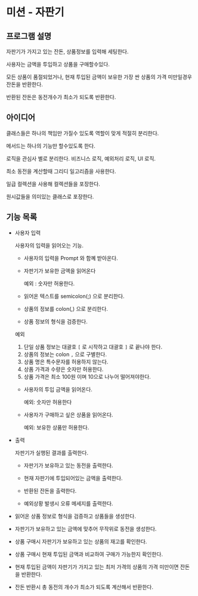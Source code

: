 # 미션 - 자판기
## 프로그램 설명

자판기가 가지고 있는 잔돈, 상품정보를 입력해 세팅한다.

사용자는 금액을 투입하고 상품을 구매할수있다.

모든 상품이 품절되었거나, 현재 투입된 금액이 보유한 가장 싼 상품의 가격 미만일경우 잔돈을 반환한다.

반환된 잔돈은 동전개수가 최소가 되도록 반환한다.

## 아이디어

클래스들은 하나의 책임만 가질수 있도록 역할이 맞게 적절히 분리한다.

메서드는 하나의 기능만 할수있도록 한다.

로직을 관심사 별로 분리한다. 비즈니스 로직, 예외처리 로직, UI 로직.

최소 동전을 계산할때 그리디 일고리즘을 사용한다.

일급 컬렉션을 사용해 컬렉션들을 포장한다.

원시값들을 의미있는 클래스로 포장한다.

## 기능 목록

- 사용자 입력

  사용자의 입력을 읽어오는 기능.

  - 사용자의 입력을 Prompt 와 함꼐 받아온다.

  - 자판기가 보유한 금액을 읽어온다

    예외 : 숫자만 허용한다.
 
  - 읽어온 텍스트를 semicolon(;) 으로 분리한다.
  - 상품의 정보를 colon(,) 으로 분리한다.
  - 상품 정보의 형식을 검증한다.
  
  예외 
    1. 단일 상품 정보는 대괄호 `[` 로 시작하고 대괄호 `]` 로 끝나야 한다.
    2. 상품의 정보는 colon `,` 으로 구별한다.
    3. 상품 명은 특수문자를 허용하지 않는다.
    4. 상품 가격과 수량은 숫자만 허용한다.
    5. 상품 가격은 최소 100원 이며 10으로 나누어 떨어져야한다.

  - 사용자의 투입 금액을 읽어온다.
  
    예외: 숫자만 허용한다
  - 사용자가 구매하고 싶은 상품을 읽어온다.
    
    예외: 보유한 상품만 허용한다.

- 출력

  자판기가 실행된 결과를 출력한다.

  - 자판기가 보유하고 있는 동전을 출력한다.
  - 현재 자판기에 투입되어있는 금액을 출력한다.
  - 반환된 잔돈을 출력한다.

  - 예외상황 발생시 오류 메세지를 출력한다.

- 읽어온 상품 정보로 형식을 검증하고 상품들을 생성한다.
- 자판기가 보유하고 있는 금액에 맞추어 무작위로 동전을 생성한다.
- 상품 구매시 자판기가 보유하고 있는 상품의 재고를 확인한다.
- 상품 구매시 현재 투입된 금액과 비교하여 구매가 가능한지 확인한다.
- 현재 투입된 금액이 자판기가 가지고 있는 최저 가격의 상품의 가격 미만이면 잔돈을 반환한다.
- 잔돈 반환시 총 동전의 개수가 최소가 되도록 계산해서 반환한다.
